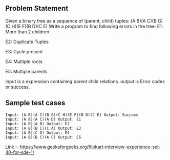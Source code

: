 ## Problem Statement
Given a binary tree as a sequence of (parent, child) tuples: (A B)(A C)(B G)(C H)(E F)(B D)(C E) Write a program to find following errors in the tree:
  E1: More than 2 children

  E2: Duplicate Tuples

  E3: Cycle present

  E4: Multiple roots

  E5: Multiple parents

Input is a expression containing parent child relations. output is Error codes or success.



## Sample test cases
    Input: (A B)(A C)(B G)(C H)(E F)(B D)(C E) Output: Success
    Input: (A B)(A C)(A D) Output: E1
    Input: (A B)(A B) Output: E2
    Input: (A B)(B C)(C A) Output: E3
    Input: (A B)(C D) Output: E4
    Input: (A B)(B C)(A C) Output: E5

Link :- https://www.geeksforgeeks.org/flipkart-interview-experience-set-40-for-sde-1/
